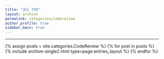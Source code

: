 ```yaml
---
title: "코드 리뷰"
layout: archive
permalink: categories/codereview
author_profile: true
sidebar_main: true
---
```


<!-- 공백이 포함되어 있는 카테고리 이름의 경우 site.categories['a b c'] 이런식으로! -->

***

{% assign posts = site.categories.CodeReview %}
{% for post in posts %} {% include archive-single2.html type=page.entries_layout %} {% endfor %}